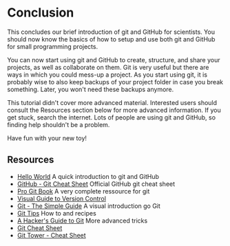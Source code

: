 # Conclusion

This concludes our brief introduction of git and GitHub for
scientists. You should now know the basics of how to setup and use both git and
GitHub for small programming projects.

You can now start using git and GitHub to create, structure, and share your
projects, as well as collaborate on them. Git is very useful but there are ways
in which you could mess-up a project. As you start using git, it is probably
wise to also keep backups of your project folder in case you break something.
Later, you won't need these backups anymore.

This tutorial didn't cover more advanced material. Interested users should
consult the Resources section below for more advanced information. If you
get stuck, search the internet. Lots of people are using git and GitHub, so
finding help shouldn't be a problem.

Have fun with your new toy!

## Resources

- [Hello World](https://guides.github.com/activities/hello-world/) A quick introduction to git and GitHub
- [GitHub - Git Cheat Sheet](https://training.github.com/kit/downloads/github-git-cheat-sheet.pdf) Official GitHub git cheat sheet
- [Pro Git Book](http://git-scm.com/book/en/v2) A very complete ressource for git
- [Visual Guide to Version Control](http://betterexplained.com/articles/a-visual-guide-to-version-control/)
- [Git - The Simple Guide](http://rogerdudler.github.io/git-guide/) A visual introduction go Git
- [Git Tips](https://github.com/git-tips/tips) How to and recipes
- [A Hacker's Guide to Git](http://wildlyinaccurate.com/a-hackers-guide-to-git/?utm_content=buffer9ee6e&utm_medium=social&utm_source=twitter.com&utm_campaign=buffer) More advanced tricks
- [Git Cheat Sheet](http://www.cheat-sheets.org/saved-copy/git-cheat-sheet.pdf)
- [Git Tower - Cheat Sheet](http://www.git-tower.com/blog/git-cheat-sheet/)
